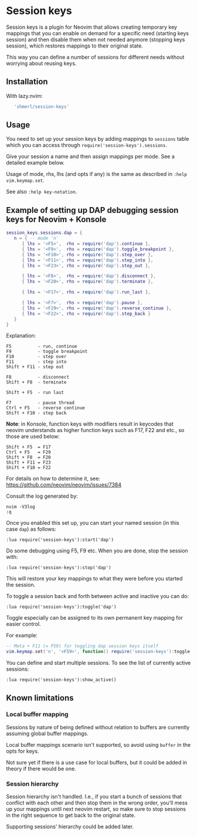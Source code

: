# Session keys

Session keys is a plugin for Neovim that allows creating temporary key mappings that you can enable on demand
for a specific need (starting keys session) and then disable them when not needed anymore (stopping keys session),
which restores mappings to their original state.

This way you can define a number of sessions for different needs without worrying about reusing keys.

## Installation

With lazy.nvim:

```lua
   'shmerl/session-keys'
```

## Usage

You need to set up your session keys by adding mappings to `sessions` table which you can access through
`require('session-keys').sessions`.

Give your session a name and then assign mappings per mode. See a detailed example below.

Usage of mode, rhs, lhs (and opts if any) is the same as described in `:help vim.keymap.set`.

See also `:help key-notation`.

## Example of setting up DAP debugging session keys for Neovim + Konsole

```lua
session_keys.sessions.dap = {
   n = { -- mode 'n'
      { lhs = '<F5>',  rhs = require('dap').continue },
      { lhs = '<F9>',  rhs = require('dap').toggle_breakpoint },
      { lhs = '<F10>', rhs = require('dap').step_over },
      { lhs = '<F11>', rhs = require('dap').step_into },
      { lhs = '<F23>', rhs = require('dap').step_out },

      { lhs = '<F8>',  rhs = require('dap').disconnect },
      { lhs = '<F20>', rhs = require('dap').terminate },

      { lhs = '<F17>', rhs = require('dap').run_last },

      { lhs = '<F7>',  rhs = require('dap').pause },
      { lhs = '<F29>', rhs = require('dap').reverse_continue },
      { lhs = '<F22>', rhs = require('dap').step_back }
   }
}
```

Explanation:

```
F5          - run, continue
F9          - toggle breakpoint
F10         - step over
F11         - step into      
Shift + F11 - step out

F8          - disconnect
Shift + F8  - terminate

Shift + F5  - run last

F7          - pause thread
Ctrl + F5   - reverse continue
Shift + F10 - step back
```

**Note**: in Konsole, function keys with modifiers result in keycodes that neovim understands as higher function keys
  such as F17, F22 and etc., so those are used below:

```
Shift + F5  = F17
Ctrl + F5   = F29
Shift + F8  = F20
Shift + F11 = F23
Shift + F10 = F22
```

  For details on how to determine it, see: https://github.com/neovim/neovim/issues/7384

  Consult the log generated by:

```
nvim -V3log
:q
```

Once you enabled this set up, you can start your named session (in this case `dap`) as follows:

```vim
:lua require('session-keys'):start('dap')
```

Do some debugging using F5, F9 etc. When you are done, stop the session with:

```vim
:lua require('session-keys'):stop('dap')
```

This will restore your key mappings to what they were before you started the session.

To toggle a session back and forth between active and inactive you can do:

```vim
:lua require('session-keys'):toggle('dap')
```

Toggle especially can be assigned to its own permanent key mapping for easier control.

For example:

```lua
-- Meta + F11 (= F59) for toggling dap session keys itself
vim.keymap.set('n', '<F59>', function() require('session-keys'):toggle('dap') end)

```

You can define and start multiple sessions. To see the list of currently active sessions:

```vim
:lua require('session-keys'):show_active()
```

## Known limitations

### Local buffer mapping

Sessions by nature of being defined without relation to buffers are currently assuming global buffer mappings.

Local buffer mappings scenario isn't supported, so avoid using `buffer` in the opts for keys.

Not sure yet if there is a use case for local buffers, but it could be added in theory if there would be one.

### Session hierarchy

Session hierarchy isn't handled. I.e., if you start a bunch of sessions that conflict with each other and then stop them in the wrong order,
you'll mess up your mappings until next neovim restart, so make sure to stop sessions in the right sequence to get back to the original state.

Supporting sessions' hierarchy could be added later.

